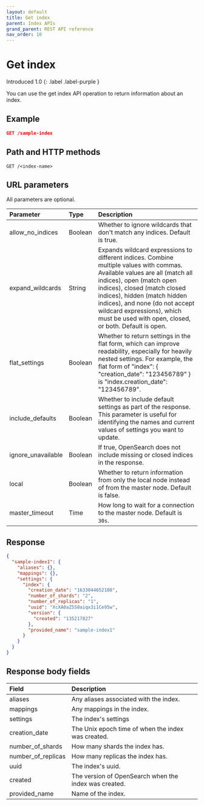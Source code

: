```yaml
---
layout: default
title: Get index
parent: Index APIs
grand_parent: REST API reference
nav_order: 10
---
```


# Get index
Introduced 1.0
{: .label .label-purple }

You can use the get index API operation to return information about an index.

## Example

```json
GET /sample-index
```

## Path and HTTP methods

```
GET /<index-name>
```

## URL parameters

All parameters are optional.

Parameter | Type | Description
:--- | :--- | :---
allow_no_indices | Boolean | Whether to ignore wildcards that don't match any indices. Default is true.
expand_wildcards | String | Expands wildcard expressions to different indices. Combine multiple values with commas. Available values are all (match all indices), open (match open indices), closed (match closed indices), hidden (match hidden indices), and none (do not accept wildcard expressions), which must be used with open, closed, or both. Default is open.
flat_settings | Boolean | Whether to return settings in the flat form, which can improve readability, especially for heavily nested settings. For example, the flat form of "index": { "creation_date": "123456789" } is "index.creation_date": "123456789".
include_defaults | Boolean | Whether to include default settings as part of the response. This parameter is useful for identifying the names and current values of settings you want to update.
ignore_unavailable | Boolean | If true, OpenSearch does not include missing or closed indices in the response.
local | Boolean | Whether to return information from only the local node instead of from the master node. Default is false.
master_timeout | Time | How long to wait for a connection to the master node. Default is `30s`.


## Response
```json
{
  "sample-index1": {
    "aliases": {},
    "mappings": {},
    "settings": {
      "index": {
        "creation_date": "1633044652108",
        "number_of_shards": "2",
        "number_of_replicas": "1",
        "uuid": "XcXA0aZ5S0aiqx3i1Ce95w",
        "version": {
          "created": "135217827"
        },
        "provided_name": "sample-index1"
      }
    }
  }
}
```

## Response body fields

Field | Description
:--- | :---
aliases | Any aliases associated with the index.
mappings | Any mappings in the index.
settings | The index's settings
creation_date | The Unix epoch time of when the index was created.
number_of_shards | How many shards the index has.
number_of_replicas | How many replicas the index has.
uuid | The index's uuid.
created | The version of OpenSearch when the index was created.
provided_name | Name of the index.
